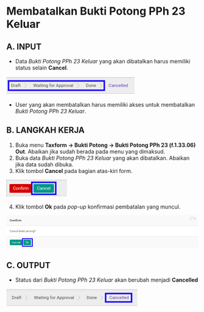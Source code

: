 # Membatalkan Bukti Potong PPh 23 Keluar

## A. INPUT

* Data *Bukti Potong PPh 23 Keluar* yang akan dibatalkan harus memiliki status selain **Cancel**.

![](../../img/bukpot-pph-23-keluar/status-selain-cancel.png)

* User yang akan membatalkan harus memiliki akses untuk membatalkan *Bukti Potong PPh 23 Keluar*.

## B. LANGKAH KERJA

1. Buka menu **Taxform -> Bukti Potong -> Bukti Potong PPh 23 (f.1.33.06) Out**. Abaikan jika sudah berada pada menu yang dimaksud.
2. Buka data *Bukti Potong PPh 23 Keluar* yang akan dibatalkan. Abaikan jika data sudah dibuka.
3. Klik tombol **Cancel** pada bagian atas-kiri form.

![](../../img/bukpot-pph-23-keluar/tombol-cancel.png)

4. Klik tombol **Ok** pada *pop-up* konfirmasi pembatalan yang muncul.

![](../../img/bukpot-pph-23-keluar/pop-up-konfirmasi-cancel.png)

## C. OUTPUT

* Status dari *Bukti Potong PPh 23 Keluar* akan berubah menjadi **Cancelled**

![](../../img/bukpot-pph-23-keluar/status-cancel.png)
